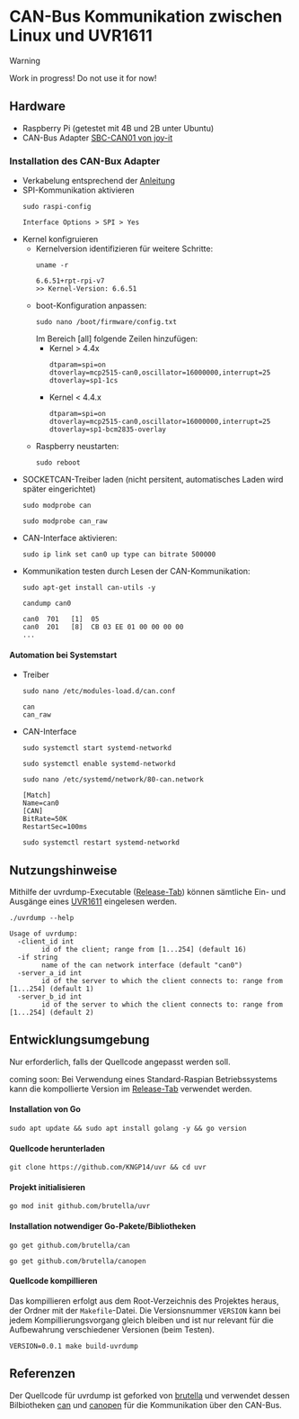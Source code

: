 # CAN-Bus Kommunikation zwischen Linux und UVR1611

> [!WARNING]
> Work in progress! Do not use it for now!

## Hardware
- Raspberry Pi (getestet mit 4B und 2B unter Ubuntu)
- CAN-Bus Adapter [SBC-CAN01 von joy-it][canbusadapter]

### Installation des CAN-Bux Adapter
- Verkabelung entsprechend der [Anleitung][canbusadapterdocs]
- SPI-Kommunikation aktivieren
  ```
  sudo raspi-config
  ```
  ```
  Interface Options > SPI > Yes
  ```
- Kernel konfigruieren
  - Kernelversion identifizieren für weitere Schritte:
    ```
    uname -r
    ```
    ```
    6.6.51+rpt-rpi-v7
    >> Kernel-Version: 6.6.51
    ```
  - boot-Konfiguration anpassen:
    ```
    sudo nano /boot/firmware/config.txt
    ```
    Im Bereich [all] folgende Zeilen hinzufügen:
    - Kernel > 4.4x
      ```
      dtparam=spi=on 
      dtoverlay=mcp2515-can0,oscillator=16000000,interrupt=25 
      dtoverlay=sp1-1cs
      ```
    - Kernel < 4.4.x
      ```
      dtparam=spi=on 
      dtoverlay=mcp2515-can0,oscillator=16000000,interrupt=25 
      dtoverlay=sp1-bcm2835-overlay 
      ```
  - Raspberry neustarten:
    ```
    sudo reboot
    ```
- SOCKETCAN-Treiber laden (nicht persitent, automatisches Laden wird später eingerichtet)
  ```
  sudo modprobe can
  ```
  ```
  sudo modprobe can_raw
  ```
- CAN-Interface aktivieren:
  ```
  sudo ip link set can0 up type can bitrate 500000
  ```
- Kommunikation testen durch Lesen der CAN-Kommunikation:
  ```
  sudo apt-get install can-utils -y
  ```
  ```
  candump can0
  ```
  ```
  can0  701   [1]  05
  can0  201   [8]  CB 03 EE 01 00 00 00 00
  ...
  ```
#### Automation bei Systemstart
- Treiber
  ```
  sudo nano /etc/modules-load.d/can.conf
  ```
  ```
  can
  can_raw
  ```
- CAN-Interface
  ```
  sudo systemctl start systemd-networkd
  ```
  ```
  sudo systemctl enable systemd-networkd
  ```
  ```
  sudo nano /etc/systemd/network/80-can.network
  ```
  ```
  [Match]
  Name=can0
  [CAN]
  BitRate=50K
  RestartSec=100ms
  ```
  ```
  sudo systemctl restart systemd-networkd
  ```
## Nutzungshinweise

Mithilfe der uvrdump-Executable ([Release-Tab][releasetab]) können sämtliche Ein- und Ausgänge eines [UVR1611][uvr1611] eingelesen werden.
```
./uvrdump --help
```
```
Usage of uvrdump:
  -client_id int
        id of the client; range from [1...254] (default 16)
  -if string
        name of the can network interface (default "can0")
  -server_a_id int
        id of the server to which the client connects to: range from [1...254] (default 1)
  -server_b_id int
        id of the server to which the client connects to: range from [1...254] (default 2)
```

## Entwicklungsumgebung
Nur erforderlich, falls der Quellcode angepasst werden soll.

coming soon: Bei Verwendung eines Standard-Raspian Betriebssystems kann die kompollierte Version im [Release-Tab][releasetab] verwendet werden.

#### Installation von Go
```
sudo apt update && sudo apt install golang -y && go version
```
#### Quellcode herunterladen
```
git clone https://github.com/KNGP14/uvr && cd uvr
```
#### Projekt initialisieren
```
go mod init github.com/brutella/uvr
```
#### Installation notwendiger Go-Pakete/Bibliotheken
```
go get github.com/brutella/can
```
```
go get github.com/brutella/canopen
```
#### Quellcode kompillieren
Das kompillieren erfolgt aus dem Root-Verzeichnis des Projektes heraus, der Ordner mit der `Makefile`-Datei.
Die Versionsnummer `VERSION` kann bei jedem Kompillierungsvorgang gleich bleiben und ist nur relevant für die Aufbewahrung verschiedener Versionen (beim Testen).
```
VERSION=0.0.1 make build-uvrdump
```

## Referenzen
Der Quellcode für uvrdump ist geforked von [brutella][uvrdump] und verwendet dessen Bilbiotheken [can][can] und [canopen][canopen] für die Kommunikation über den CAN-Bus.

[can]: https://github.com/brutella/can
[canopen]: https://github.com/brutella/canopen
[uvrdump]: https://github.com/brutella/uvr
[uvr1611]: https://www.ta.co.at/fileadmin/Downloads/Betriebsanleitungen/00_Auslauftypen/UVR1611/Manual_UVR1611_A4.03-2.pdf
[canbusadapter]: https://joy-it.net/de/products/SBC-CAN01
[canbusadapterdocs]: https://joy-it.net/files/files/Produkte/SBC-CAN01/SBC-CAN01-Anleitung-20201021.pdf
[releasetab]: https://github.com/KNGP14/uvr/releases
